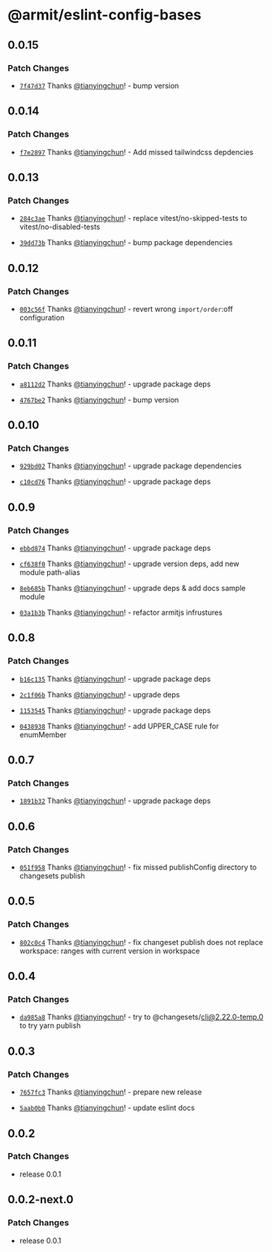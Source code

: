 # @armit/eslint-config-bases

## 0.0.15

### Patch Changes

- [`7f47d37`](https://github.com/armitjs/armit/commit/7f47d37743c8f010872a91bf9de90ec4c79a2263) Thanks [@tianyingchun](https://github.com/tianyingchun)! - bump version

## 0.0.14

### Patch Changes

- [`f7e2897`](https://github.com/armitjs/armit/commit/f7e2897509fb66b29fb3b52614dbe685d76daf9e) Thanks [@tianyingchun](https://github.com/tianyingchun)! - Add missed tailwindcss depdencies

## 0.0.13

### Patch Changes

- [`284c3ae`](https://github.com/armitjs/armit/commit/284c3aea137702974ecfdd5ad9e8b992e8628a29) Thanks [@tianyingchun](https://github.com/tianyingchun)! - replace vitest/no-skipped-tests to vitest/no-disabled-tests

- [`39dd73b`](https://github.com/armitjs/armit/commit/39dd73b153e2d2225faad6bb3bae466776036151) Thanks [@tianyingchun](https://github.com/tianyingchun)! - bump package dependencies

## 0.0.12

### Patch Changes

- [`003c56f`](https://github.com/armitjs/armit/commit/003c56f712fb96a520f1ca60b3b54d3067e70c6b) Thanks [@tianyingchun](https://github.com/tianyingchun)! - revert wrong `import/order`:off configuration

## 0.0.11

### Patch Changes

- [`a8112d2`](https://github.com/armitjs/armit/commit/a8112d250100e67b1a29ebe0205aace5f64b81ae) Thanks [@tianyingchun](https://github.com/tianyingchun)! - upgrade package deps

- [`4767be2`](https://github.com/armitjs/armit/commit/4767be207626f68e217294b955e76877404913b5) Thanks [@tianyingchun](https://github.com/tianyingchun)! - bump version

## 0.0.10

### Patch Changes

- [`929bd02`](https://github.com/armitjs/armit/commit/929bd0207ae5d47d39e84f052fe10b848267ea96) Thanks [@tianyingchun](https://github.com/tianyingchun)! - upgrade package dependencies

- [`c10cd76`](https://github.com/armitjs/armit/commit/c10cd76a313a4f0c5386214e86bc2c7efba43039) Thanks [@tianyingchun](https://github.com/tianyingchun)! - upgrade package deps

## 0.0.9

### Patch Changes

- [`ebbd874`](https://github.com/armitjs/armit/commit/ebbd8748dc422e4f368a167bc0646d04b99529a1) Thanks [@tianyingchun](https://github.com/tianyingchun)! - upgrade package deps

- [`cf638f0`](https://github.com/armitjs/armit/commit/cf638f0834e5f19b9f08cfb7f1c19574cfd68cf8) Thanks [@tianyingchun](https://github.com/tianyingchun)! - upgrade version deps, add new module path-alias

- [`8eb685b`](https://github.com/armitjs/armit/commit/8eb685b1acf6504756f29ba8c262b5cc4f88fa43) Thanks [@tianyingchun](https://github.com/tianyingchun)! - upgrade deps & add docs sample module

- [`03a1b3b`](https://github.com/armitjs/armit/commit/03a1b3b6af5243f49f099866e2245b966db3ffa3) Thanks [@tianyingchun](https://github.com/tianyingchun)! - refactor armitjs infrustures

## 0.0.8

### Patch Changes

- [`b16c135`](https://github.com/armitjs/armit/commit/b16c1355feb29e64d22d84066f39a93f35c8ca65) Thanks [@tianyingchun](https://github.com/tianyingchun)! - upgrade package deps

- [`2c1f06b`](https://github.com/armitjs/armit/commit/2c1f06bc8de10ee63744f88138e7fed8e8d596b1) Thanks [@tianyingchun](https://github.com/tianyingchun)! - upgrade deps

- [`1153545`](https://github.com/armitjs/armit/commit/11535454cbce9c7cf4e07eec814f3436e3e73385) Thanks [@tianyingchun](https://github.com/tianyingchun)! - upgrade package deps

- [`0438938`](https://github.com/armitjs/armit/commit/0438938f8d84bfc08dea1e22c51f9bf821e17070) Thanks [@tianyingchun](https://github.com/tianyingchun)! - add UPPER_CASE rule for enumMember

## 0.0.7

### Patch Changes

- [`1891b32`](https://github.com/armitjs/armit/commit/1891b32a9332c9204d30713e2777f7746236191c) Thanks [@tianyingchun](https://github.com/tianyingchun)! - upgrade package deps

## 0.0.6

### Patch Changes

- [`051f958`](https://github.com/armitjs/armit/commit/051f9582354100154bb8b114526e1da6e6d58d05) Thanks [@tianyingchun](https://github.com/tianyingchun)! - fix missed publishConfig directory to changesets publish

## 0.0.5

### Patch Changes

- [`802c0c4`](https://github.com/armitjs/armit/commit/802c0c424241f83e3ac28d2096319fd57bc6f3d7) Thanks [@tianyingchun](https://github.com/tianyingchun)! - fix changeset publish does not replace workspace: ranges with current version in workspace

## 0.0.4

### Patch Changes

- [`da985a8`](https://github.com/armitjs/armit/commit/da985a82b1f69c0520df10111dfb38470c0f025f) Thanks [@tianyingchun](https://github.com/tianyingchun)! - try to @changesets/cli@2.22.0-temp.0 to try yarn publish

## 0.0.3

### Patch Changes

- [`7657fc3`](https://github.com/armitjs/armit/commit/7657fc32c590b7c07b125b3f340f27a7e75c104f) Thanks [@tianyingchun](https://github.com/tianyingchun)! - prepare new release

- [`5aab0b0`](https://github.com/armitjs/armit/commit/5aab0b0659f86132d97e8d8c1515a265068da1dd) Thanks [@tianyingchun](https://github.com/tianyingchun)! - update eslint docs

## 0.0.2

### Patch Changes

- release 0.0.1

## 0.0.2-next.0

### Patch Changes

- release 0.0.1
